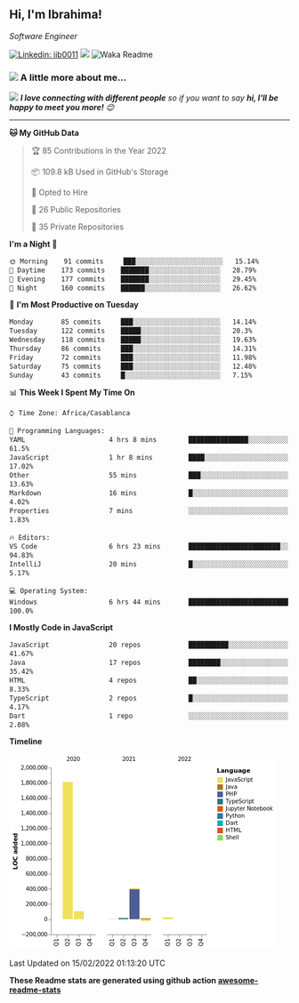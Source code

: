 <h2>Hi, I'm Ibrahima! </h2>
<p><em>Software Engineer 
</em></p>


[![Linkedin: iib0011](https://img.shields.io/badge/-iib0011-blue?style=flat-square&logo=Linkedin&logoColor=white&link=https://www.linkedin.com/in/iib0011/)](https://www.linkedin.com/in/iib0011/)
![](https://visitor-badge.glitch.me/badge?page_id=iib0011)
![Waka Readme](https://github.com/iib0011/iib0011/workflows/Waka%20Readme/badge.svg)


### <img src="https://media.giphy.com/media/VgCDAzcKvsR6OM0uWg/giphy.gif" width="50"> A little more about me...  


<img src="https://media.giphy.com/media/LnQjpWaON8nhr21vNW/giphy.gif" width="60"> <em><b>I love connecting with different people</b> so if you want to say <b>hi, I'll be happy to meet you more!</b> 😊</em>

---
<!--START_SECTION:waka-->
**🐱 My GitHub Data** 

> 🏆 85 Contributions in the Year 2022
 > 
> 📦 109.8 kB Used in GitHub's Storage 
 > 
> 💼 Opted to Hire
 > 
> 📜 26 Public Repositories 
 > 
> 🔑 35 Private Repositories  
 > 
**I'm a Night 🦉** 

```text
🌞 Morning    91 commits     ███░░░░░░░░░░░░░░░░░░░░░░   15.14% 
🌆 Daytime    173 commits    ███████░░░░░░░░░░░░░░░░░░   28.79% 
🌃 Evening    177 commits    ███████░░░░░░░░░░░░░░░░░░   29.45% 
🌙 Night      160 commits    ██████░░░░░░░░░░░░░░░░░░░   26.62%

```
📅 **I'm Most Productive on Tuesday** 

```text
Monday       85 commits     ███░░░░░░░░░░░░░░░░░░░░░░   14.14% 
Tuesday      122 commits    █████░░░░░░░░░░░░░░░░░░░░   20.3% 
Wednesday    118 commits    █████░░░░░░░░░░░░░░░░░░░░   19.63% 
Thursday     86 commits     ███░░░░░░░░░░░░░░░░░░░░░░   14.31% 
Friday       72 commits     ███░░░░░░░░░░░░░░░░░░░░░░   11.98% 
Saturday     75 commits     ███░░░░░░░░░░░░░░░░░░░░░░   12.48% 
Sunday       43 commits     █░░░░░░░░░░░░░░░░░░░░░░░░   7.15%

```


📊 **This Week I Spent My Time On** 

```text
⌚︎ Time Zone: Africa/Casablanca

💬 Programming Languages: 
YAML                     4 hrs 8 mins        ███████████████░░░░░░░░░░   61.5% 
JavaScript               1 hr 8 mins         ████░░░░░░░░░░░░░░░░░░░░░   17.02% 
Other                    55 mins             ███░░░░░░░░░░░░░░░░░░░░░░   13.63% 
Markdown                 16 mins             █░░░░░░░░░░░░░░░░░░░░░░░░   4.02% 
Properties               7 mins              ░░░░░░░░░░░░░░░░░░░░░░░░░   1.83%

🔥 Editors: 
VS Code                  6 hrs 23 mins       ███████████████████████░░   94.83% 
IntelliJ                 20 mins             █░░░░░░░░░░░░░░░░░░░░░░░░   5.17%

💻 Operating System: 
Windows                  6 hrs 44 mins       █████████████████████████   100.0%

```

**I Mostly Code in JavaScript** 

```text
JavaScript               20 repos            ██████████░░░░░░░░░░░░░░░   41.67% 
Java                     17 repos            ████████░░░░░░░░░░░░░░░░░   35.42% 
HTML                     4 repos             ██░░░░░░░░░░░░░░░░░░░░░░░   8.33% 
TypeScript               2 repos             █░░░░░░░░░░░░░░░░░░░░░░░░   4.17% 
Dart                     1 repo              ░░░░░░░░░░░░░░░░░░░░░░░░░   2.08%

```


**Timeline**

![Chart not found](https://raw.githubusercontent.com/iib0011/iib0011/master/charts/bar_graph.png) 


 Last Updated on 15/02/2022 01:13:20 UTC
<!--END_SECTION:waka-->

**These Readme stats are generated using github action [awesome-readme-stats](https://github.com/iib0011/waka-readme-stats)**
